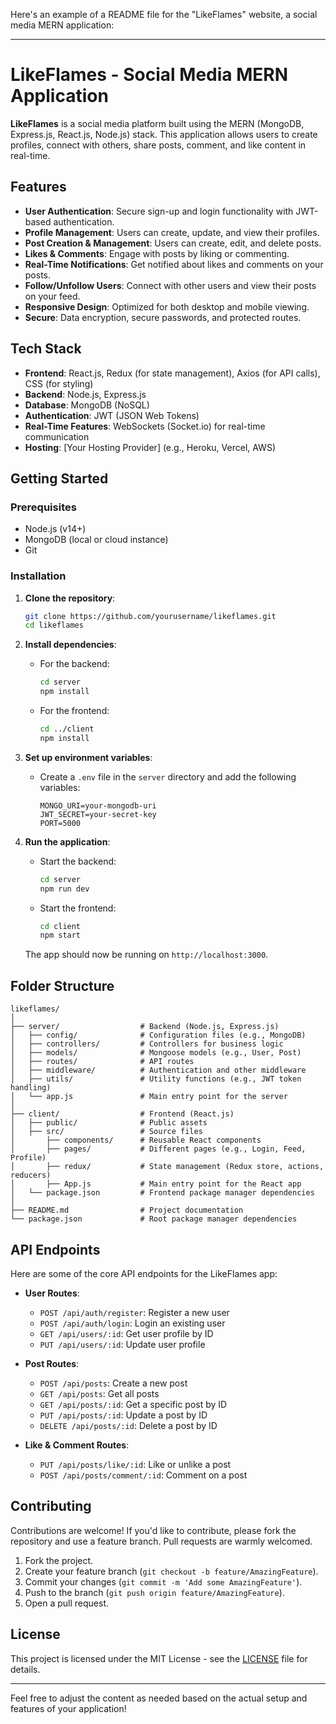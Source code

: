 Here's an example of a README file for the "LikeFlames" website, a social media MERN application:

---

# LikeFlames - Social Media MERN Application

**LikeFlames** is a social media platform built using the MERN (MongoDB, Express.js, React.js, Node.js) stack. This application allows users to create profiles, connect with others, share posts, comment, and like content in real-time. 

## Features

- **User Authentication**: Secure sign-up and login functionality with JWT-based authentication.
- **Profile Management**: Users can create, update, and view their profiles.
- **Post Creation & Management**: Users can create, edit, and delete posts.
- **Likes & Comments**: Engage with posts by liking or commenting.
- **Real-Time Notifications**: Get notified about likes and comments on your posts.
- **Follow/Unfollow Users**: Connect with other users and view their posts on your feed.
- **Responsive Design**: Optimized for both desktop and mobile viewing.
- **Secure**: Data encryption, secure passwords, and protected routes.

## Tech Stack

- **Frontend**: React.js, Redux (for state management), Axios (for API calls), CSS (for styling)
- **Backend**: Node.js, Express.js
- **Database**: MongoDB (NoSQL)
- **Authentication**: JWT (JSON Web Tokens)
- **Real-Time Features**: WebSockets (Socket.io) for real-time communication
- **Hosting**: [Your Hosting Provider] (e.g., Heroku, Vercel, AWS)

## Getting Started

### Prerequisites

- Node.js (v14+)
- MongoDB (local or cloud instance)
- Git

### Installation

1. **Clone the repository**:
   ```bash
   git clone https://github.com/yourusername/likeflames.git
   cd likeflames
   ```

2. **Install dependencies**:
   - For the backend:
     ```bash
     cd server
     npm install
     ```

   - For the frontend:
     ```bash
     cd ../client
     npm install
     ```

3. **Set up environment variables**:
   - Create a `.env` file in the `server` directory and add the following variables:
     ```env
     MONGO_URI=your-mongodb-uri
     JWT_SECRET=your-secret-key
     PORT=5000
     ```

4. **Run the application**:

   - Start the backend:
     ```bash
     cd server
     npm run dev
     ```

   - Start the frontend:
     ```bash
     cd client
     npm start
     ```

   The app should now be running on `http://localhost:3000`.

## Folder Structure

```plaintext
likeflames/
│
├── server/                  # Backend (Node.js, Express.js)
│   ├── config/              # Configuration files (e.g., MongoDB)
│   ├── controllers/         # Controllers for business logic
│   ├── models/              # Mongoose models (e.g., User, Post)
│   ├── routes/              # API routes
│   ├── middleware/          # Authentication and other middleware
│   ├── utils/               # Utility functions (e.g., JWT token handling)
│   └── app.js               # Main entry point for the server
│
├── client/                  # Frontend (React.js)
│   ├── public/              # Public assets
│   ├── src/                 # Source files
│       ├── components/      # Reusable React components
│       ├── pages/           # Different pages (e.g., Login, Feed, Profile)
│       ├── redux/           # State management (Redux store, actions, reducers)
│       ├── App.js           # Main entry point for the React app
│   └── package.json         # Frontend package manager dependencies
│
├── README.md                # Project documentation
└── package.json             # Root package manager dependencies
```

## API Endpoints

Here are some of the core API endpoints for the LikeFlames app:

- **User Routes**:
  - `POST /api/auth/register`: Register a new user
  - `POST /api/auth/login`: Login an existing user
  - `GET /api/users/:id`: Get user profile by ID
  - `PUT /api/users/:id`: Update user profile

- **Post Routes**:
  - `POST /api/posts`: Create a new post
  - `GET /api/posts`: Get all posts
  - `GET /api/posts/:id`: Get a specific post by ID
  - `PUT /api/posts/:id`: Update a post by ID
  - `DELETE /api/posts/:id`: Delete a post by ID

- **Like & Comment Routes**:
  - `PUT /api/posts/like/:id`: Like or unlike a post
  - `POST /api/posts/comment/:id`: Comment on a post

## Contributing

Contributions are welcome! If you'd like to contribute, please fork the repository and use a feature branch. Pull requests are warmly welcomed.

1. Fork the project.
2. Create your feature branch (`git checkout -b feature/AmazingFeature`).
3. Commit your changes (`git commit -m 'Add some AmazingFeature'`).
4. Push to the branch (`git push origin feature/AmazingFeature`).
5. Open a pull request.

## License

This project is licensed under the MIT License - see the [LICENSE](LICENSE) file for details.

---

Feel free to adjust the content as needed based on the actual setup and features of your application!